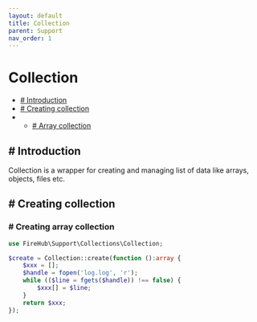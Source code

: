 ```yaml
---
layout: default
title: Collection
parent: Support
nav_order: 1
---
```

# Collection

- [# Introduction](#-introduction)
- [# Creating collection](#-creating-collection)
- - [# Array collection](#-array-collection)

## # Introduction
Collection is a wrapper for creating and managing list of data like arrays, objects, files etc.

## # Creating collection

### # Creating array collection

```php
use FireHub\Support\Collections\Collection;

$create = Collection::create(function ():array {
    $xxx = [];
    $handle = fopen('log.log', 'r');
    while (($line = fgets($handle)) !== false) {
        $xxx[] = $line;
    }
    return $xxx;
});
```

